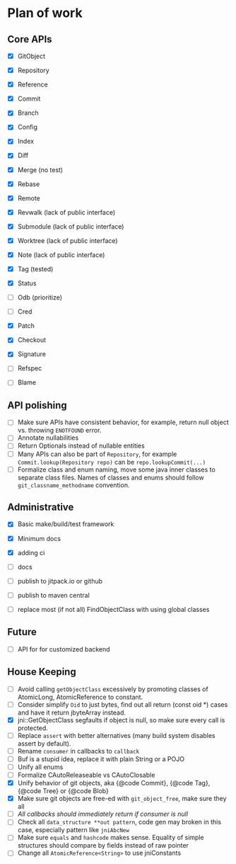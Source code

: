 # Plan of work

## Core APIs
- [x] GitObject
- [x] Repository
- [x] Reference
- [x] Commit
- [x] Branch
- [x] Config
- [x] Index
- [x] Diff
- [x] Merge (no test)
- [x] Rebase
- [x] Remote
- [x] Revwalk  (lack of public interface)
- [x] Submodule  (lack of public interface)
- [x] Worktree  (lack of public interface)
- [x] Note (lack of public interface)
- [x] Tag (tested)
- [x] Status
- [ ] Odb (prioritize)
- [ ] Cred
- [x] Patch
- [x] Checkout
- [x] Signature
- [ ] Refspec
- [ ] Blame


## API polishing
- [ ] Make sure APIs have consistent behavior, for example, return null object vs. throwing `ENOTFOUND` error.
- [ ] Annotate nullabilities
- [ ] Return Optionals instead of nullable entities
- [ ] Many APIs can also be part of `Repository`, for example `Commit.lookup(Repository repo)` can be `repo.lookupCommit(...)`
- [ ] Formalize class and enum naming, move some java inner classes to separate class files. Names of classes and enums should follow `git_classname_methodname` convention. 

## Administrative
- [x] Basic make/build/test framework
- [x] Minimum docs
- [x] adding ci
- [ ] docs
- [ ] publish to jitpack.io or github
- [ ] publish to maven central
- [ ] replace most (if not all) FindObjectClass with using global classes


## Future
- [ ] API for for customized backend

## House Keeping
- [ ] Avoid calling `getObjectClass` excessively by promoting classes of AtomicLong, AtomicReference to constant.
- [ ] Consider simplify `Oid` to just bytes, find out all return (const oid *) cases and have it return jbyteArray instead.
- [x] jni::GetObjectClass segfaults if object is null, so make sure every call is protected.
- [ ] Replace `assert` with better alternatives (many build system disables assert by default).
- [ ] Rename `consumer` in callbacks to `callback`
- [ ] Buf is a stupid idea, replace it with plain String or a POJO
- [ ] Unify all enums
- [ ] Formalize CAutoReleaseable vs CAutoClosable
- [x] Unify behavior of git objects, aka {@code Commit}, {@code Tag}, {@code Tree} or {@code Blob} 
- [x] Make sure git objects are free-ed with `git_object_free`, make sure they all 
- [ ] *All callbacks should immediately return if consumer is null*
- [ ] Check all `data_structure **out pattern`, code gen may broken in this case, especially pattern like `jniAbcNew`
- [ ] Make sure `equals` and `hashcode` makes sense. Equality of simple structures should compare by fields instead of raw pointer
- [ ] Change all `AtomicReference<String>` to use jniConstants